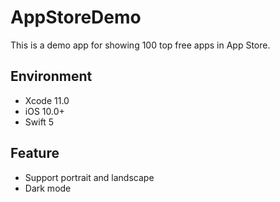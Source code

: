 # AppStoreDemo
This is a demo app for showing 100 top free apps in App Store.

## Environment
- Xcode 11.0
- iOS 10.0+
- Swift 5

## Feature
- Support portrait and landscape
- Dark mode
